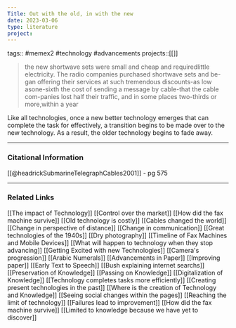 ```yaml
---
Title: Out with the old, in with the new
date: 2023-03-06
type: literature
project:
---
```

tags:: #memex2 #technology #advancements 
projects::[[]]

> the new shortwave sets were small and cheap and requiredlittle electricity. The radio companies purchased shortwave sets and be-gan offering their services at such tremendous discounts-as low asone-sixth the cost of sending a message by cable-that the cable com-panies lost half their traffic, and in some places two-thirds or more,within a year

Like all technologies, once a new better technology emerges that can complete the task for effectively, a transition begins to be made over to the new technology. As a result, the older technology begins to fade away.

---
### Citational Information

[[@headrickSubmarineTelegraphCables2001]] - pg 575

---

### Related Links

[[The impact of Technology]]
[[Control over the market]]
[[How did the fax machine survive]]
[[Old technology is costly]]
[[Cables changed the world]]
[[Change in perspective of distance]]
[[Change in communication]]
[[Great technologies of the 1940s]]
[[Dry photography]]
[[Timeline of Fax Machines and Mobile Devices]]
[[What will happen to technology when they stop advancing]]
[[Getting Excited with new Technologies]]
[[Camera's progression]]
[[Arabic Numerals]]
[[Advancements in Paper]]
[[Improving paper]]
[[Early Text to Speech]]
[[Bush explaining internet searchs]]
[[Preservation of Knowledge]]
[[Passing on Knowledge]]
[[Digitalization of Knowledge]]
[[Technology completes tasks more efficiently]]
[[Creating present technologies in the past]]
[[Where is the creation of Technology and Knowledge]]
[[Seeing social changes within the pages]]
[[Reaching the limit of technology]]
[[Failures lead to improvement]]
[[How did the fax machine survive]]
[[Limited to knowledge because we have yet to discover]]